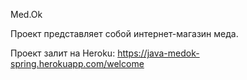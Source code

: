 Med.Ok

Проект представляет собой интернет-магазин меда.

Проект залит на Heroku: https://java-medok-spring.herokuapp.com/welcome

